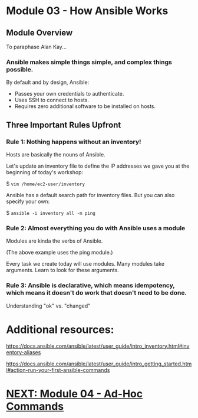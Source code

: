 # Module 03 - How Ansible Works

## Module Overview

To paraphase Alan Kay...

### Ansible makes simple things simple, and complex things possible.

By default and by design, Ansible:
* Passes your own credentials to authenticate.
* Uses SSH to connect to hosts.
* Requires zero additional software to be installed on hosts.

## Three Important Rules Upfront

### Rule 1: Nothing happens without an inventory!

Hosts are basically the nouns of Ansible.

Let's update an inventory file to define the IP addresses we gave you at the beginning of today's workshop:

$ ```vim /home/ec2-user/inventory```

Ansible has a default search path for inventory files.
But you can also specify your own:

$ `ansible -i inventory all -m ping`

### Rule 2: Almost everything you do with Ansible uses a module

Modules are kinda the verbs of Ansible.

(The above example uses the ping module.)

Every task we create today will use modules. Many modules take arguments. Learn to look for these arguments.

### Rule 3: Ansible is declarative, which means idempotency, which means it doesn't do work that doesn't need to be done.

Understanding "ok" vs. "changed"

# Additional resources:

https://docs.ansible.com/ansible/latest/user_guide/intro_inventory.html#inventory-aliases

https://docs.ansible.com/ansible/latest/user_guide/intro_getting_started.html#action-run-your-first-ansible-commands

# [NEXT: Module 04 - Ad-Hoc Commands](../Module%2004%20-%20Ad-Hoc%20Commands)
